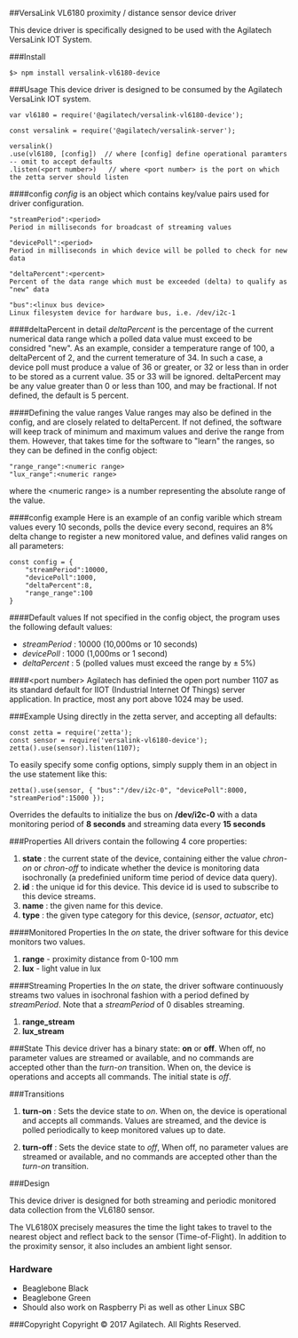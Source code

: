 ##VersaLink VL6180 proximity / distance  sensor device driver

This device driver is specifically designed to be used with the Agilatech VersaLink IOT System.

###Install
```
$> npm install versalink-vl6180-device
```


###Usage
This device driver is designed to be consumed by the Agilatech VersaLink IOT system.
```
var vl6180 = require('@agilatech/versalink-vl6180-device');

const versalink = require('@agilatech/versalink-server');

versalink()
.use(vl6180, [config])  // where [config] define operational paramters -- omit to accept defaults
.listen(<port number>)   // where <port number> is the port on which the zetta server should listen
```

####config
_config_ is an object which contains key/value pairs used for driver configuration.

```
"streamPeriod":<period>
Period in milliseconds for broadcast of streaming values

"devicePoll":<period>
Period in milliseconds in which device will be polled to check for new data

"deltaPercent":<percent>
Percent of the data range which must be exceeded (delta) to qualify as "new" data

"bus":<linux bus device>
Linux filesystem device for hardware bus, i.e. /dev/i2c-1
```
####deltaPercent in detail
_deltaPercent_ is the percentage of the current numerical data range which a polled data value must exceed to be considred "new". As an example, consider a temperature range of 100, a deltaPercent of 2, and the current temerature of 34.  In such a case, a device poll must produce a value of 36 or greater, or 32 or less than in order to be stored as a current value.  35 or 33 will be ignored.  deltaPercent may be any value greater than 0 or less than 100, and may be fractional. If not defined, the default is 5 percent.

####Defining the value ranges
Value ranges may also be defined in the config, and are closely related to deltaPercent.  If not defined, the software will keep track of minimum and maximum values and derive the range from them.  However, that takes time for the software to "learn" the ranges, so they can be defined in the config object:
```
"range_range":<numeric range>
"lux_range":<numeric range>
```
where the &lt;numeric range&gt; is a number representing the absolute range of the value.

####config example
Here is an example of an config varible which stream values every 10 seconds, polls the device every second, requires an 8% delta change to register a new monitored value, and defines valid ranges on all parameters:
```
const config = {
    "streamPeriod":10000, 
    "devicePoll":1000, 
    "deltaPercent":8,
    "range_range":100
}
```

  
####Default values
If not specified in the config object, the program uses the following default values:
* _streamPeriod_ : 10000 (10,000ms or 10 seconds)
* _devicePoll_ : 1000 (1,000ms or 1 second)
* _deltaPercent_ : 5 (polled values must exceed the range by &plusmn; 5%)

    
####&lt;port number&gt;
Agilatech has definied the open port number 1107 as its standard default for IIOT (Industrial Internet Of Things) server application. In practice, most any port above 1024 may be used.


###Example
Using directly in the zetta server, and accepting all defaults:
```
const zetta = require('zetta');
const sensor = require('versalink-vl6180-device');
zetta().use(sensor).listen(1107);
```

To easily specify some config options, simply supply them in an object in the use statement like this:
```
zetta().use(sensor, { "bus":"/dev/i2c-0", "devicePoll":8000, "streamPeriod":15000 });
```
Overrides the defaults to initialize the bus on **/dev/i2c-0** with a data monitoring period of **8 seconds** and streaming data every **15 seconds**

###Properties
All drivers contain the following 4 core properties:
1. **state** : the current state of the device, containing either the value *chron-on* or *chron-off* 
to indicate whether the device is monitoring data isochronally (a predefinied uniform time period of device data query).
2. **id** : the unique id for this device.  This device id is used to subscribe to this device streams.
3. **name** : the given name for this device.
4. **type** : the given type category for this device,  (_sensor_, _actuator_, etc)


####Monitored Properties
In the *on* state, the driver software for this device monitors two values.
1. **range** - proximity distance from 0-100 mm
2. **lux** - light value in lux

  
####Streaming Properties
In the *on* state, the driver software continuously streams two values in isochronal 
fashion with a period defined by *streamPeriod*. Note that a *streamPeriod* of 0 disables streaming.
1. **range_stream**
2. **lux_stream**
  

###State
This device driver has a binary state: __on__ or __off__. When off, no parameter values are streamed or available, and no commands are accepted other than the _turn-on_ transition. When on, the device is operations and accepts all commands.  The initial state is _off_.
  
  
###Transitions
1. **turn-on** : Sets the device state to *on*. When on, the device is operational and accepts all commands. Values are streamed, and the device is polled periodically to keep monitored values up to date.

2. **turn-off** : Sets the device state to *off*, When off, no parameter values are streamed or available, and no commands are accepted other than the _turn-on_ transition.

###Design

This device driver is designed for both streaming and periodic monitored data collection from the VL6180 sensor.

The VL6180X precisely measures the time the light takes to travel to the nearest object and reflect back to the sensor (Time-of-Flight).  In addition to the proximity sensor, it also includes an ambient light sensor.


### Hardware

* Beaglebone Black
* Beaglebone Green
* Should also work on Raspberry Pi as well as other Linux SBC


###Copyright
Copyright © 2017 Agilatech. All Rights Reserved.
